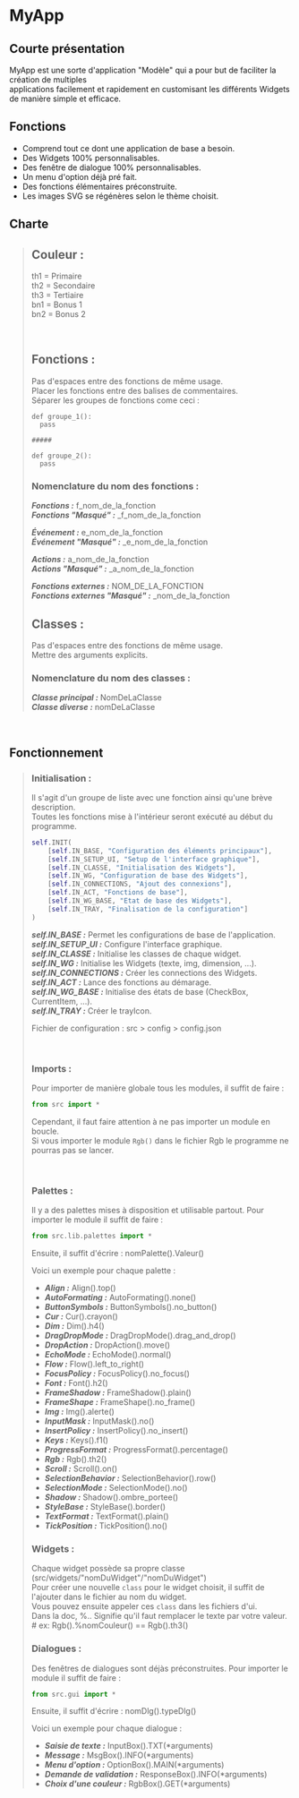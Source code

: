 # MyApp
## Courte présentation

MyApp est une sorte d'application "Modèle" qui a pour but de faciliter la création de multiples   
applications facilement et rapidement en customisant les différents Widgets de manière simple et efficace.

## Fonctions

- Comprend tout ce dont une application de base a besoin.
- Des Widgets 100% personnalisables.
- Des fenêtre de dialogue 100% personnalisables.
- Un menu d'option déjà pré fait.
- Des fonctions élémentaires préconstruite.
- Les images SVG se régénères selon le thème choisit.

## Charte
> ## Couleur :
> th1 = Primaire  
> th2 = Secondaire  
> th3 = Tertiaire   
> bn1 = Bonus 1   
> bn2 = Bonus 2   
> 
> <br>
> 
> ## Fonctions :
> Pas d'espaces entre des fonctions de même usage.   
> Placer les fonctions entre des balises de commentaires.   
> Séparer les groupes de fonctions come ceci :
> ```
> def groupe_1():
>   pass
> 
> #####
> 
> def groupe_2():
>   pass
> ```
> 
> ### Nomenclature du nom des fonctions :
> ***Fonctions :*** f_nom_de_la_fonction   
> ***Fonctions "Masqué" :*** _f_nom_de_la_fonction   
> 
> ***Événement :*** e_nom_de_la_fonction   
> ***Événement "Masqué" :*** _e_nom_de_la_fonction   
> 
> ***Actions :*** a_nom_de_la_fonction   
> ***Actions "Masqué" :*** _a_nom_de_la_fonction   
> 
> ***Fonctions externes :*** NOM_DE_LA_FONCTION   
> ***Fonctions externes "Masqué" :*** _nom_de_la_fonction   
> 
> ## Classes :
> Pas d'espaces entre des fonctions de même usage.   
> Mettre des arguments explicits.   
> 
> ### Nomenclature du nom des classes :
> ***Classe principal :*** NomDeLaClasse   
> ***Classe diverse :*** nomDeLaClasse

<br>

## Fonctionnement
> ### Initialisation :
> 
> Il s'agit d'un groupe de liste avec une fonction ainsi qu'une brève description.   
> Toutes les fonctions mise à l'intérieur seront exécuté au début du programme.
> 
> ``` py
> self.INIT(
>     [self.IN_BASE, "Configuration des éléments principaux"],
>     [self.IN_SETUP_UI, "Setup de l'interface graphique"],
>     [self.IN_CLASSE, "Initialisation des Widgets"],
>     [self.IN_WG, "Configuration de base des Widgets"],
>     [self.IN_CONNECTIONS, "Ajout des connexions"],
>     [self.IN_ACT, "Fonctions de base"],
>     [self.IN_WG_BASE, "Etat de base des Widgets"],
>     [self.IN_TRAY, "Finalisation de la configuration"]
> )
> ```
> 
> ***self.IN_BASE :*** Permet les configurations de base de l'application.   
> ***self.IN_SETUP_UI :*** Configure l'interface graphique.   
> ***self.IN_CLASSE :*** Initialise les classes de chaque widget.   
> ***self.IN_WG :*** Initialise les Widgets (texte, img, dimension, ...).   
> ***self.IN_CONNECTIONS :*** Créer les connections des Widgets.   
> ***self.IN_ACT :*** Lance des fonctions au démarage.   
> ***self.IN_WG_BASE :*** Initialise des états de base (CheckBox, CurrentItem, ...).   
> ***self.IN_TRAY :*** Créer le trayIcon.
> 
> Fichier de configuration : src > config > config.json
> 
> <br>
> 
> ### Imports :
> Pour importer de manière globale tous les modules, il suffit de faire :
> ```py
> from src import *
> ```
> Cependant, il faut faire attention à ne pas importer un module en boucle.   
> Si vous importer le module ```Rgb()``` dans le fichier Rgb le programme ne pourras pas se lancer.
> 
> <br>
> 
> ### Palettes :
> Il y a des palettes mises à disposition et utilisable partout.
> Pour importer le module il suffit de faire :
> ```py
> from src.lib.palettes import *
> ```
> 
> Ensuite, il suffit d'écrire : nomPalette().Valeur()   
>    
> Voici un exemple pour chaque palette :
> - ***Align :*** Align().top()
> - ***AutoFormating :*** AutoFormating().none()
> - ***ButtonSymbols :*** ButtonSymbols().no_button()
> - ***Cur :*** Cur().crayon()
> - ***Dim :*** Dim().h4()
> - ***DragDropMode :*** DragDropMode().drag_and_drop()
> - ***DropAction :*** DropAction().move()
> - ***EchoMode :*** EchoMode().normal()
> - ***Flow :*** Flow().left_to_right()
> - ***FocusPolicy :*** FocusPolicy().no_focus()
> - ***Font :*** Font().h2()
> - ***FrameShadow :*** FrameShadow().plain()
> - ***FrameShape :*** FrameShape().no_frame()
> - ***Img :*** Img().alerte()
> - ***InputMask :*** InputMask().no()
> - ***InsertPolicy :*** InsertPolicy().no_insert()
> - ***Keys :*** Keys().f1()
> - ***ProgressFormat :*** ProgressFormat().percentage()
> - ***Rgb :*** Rgb().th2()
> - ***Scroll :*** Scroll().on()
> - ***SelectionBehavior :*** SelectionBehavior().row()
> - ***SelectionMode :*** SelectionMode().no()
> - ***Shadow :*** Shadow().ombre_portee()
> - ***StyleBase :*** StyleBase().border()
> - ***TextFormat :*** TextFormat().plain()
> - ***TickPosition :*** TickPosition().no()
> 
> ### Widgets :
> Chaque widget possède sa propre classe (src/widgets/"nomDuWidget"/"nomDuWidget")   
> Pour créer une nouvelle ```class``` pour le widget choisit, il suffit de l'ajouter dans le fichier au nom du widget.   
> Vous pouvez ensuite appeler ces ```class``` dans les fichiers d'ui.  
> Dans la doc, %.. Signifie qu'il faut remplacer le texte par votre valeur. # ex: Rgb().%nomCouleur() == Rgb().th3()   
> 
> ### Dialogues :
> Des fenêtres de dialogues sont déjàs préconstruites.
> Pour importer le module il suffit de faire :
> ```py
> from src.gui import *
> ```
> 
> Ensuite, il suffit d'écrire : nomDlg().typeDlg()   
>    
> Voici un exemple pour chaque dialogue :
> - ***Saisie de texte :*** InputBox().TXT(*arguments)
> - ***Message :*** MsgBox().INFO(*arguments)
> - ***Menu d'option :*** OptionBox().MAIN(*arguments)
> - ***Demande de validation :*** ResponseBox().INFO(*arguments)
> - ***Choix d'une couleur :*** RgbBox().GET(*arguments)
> 